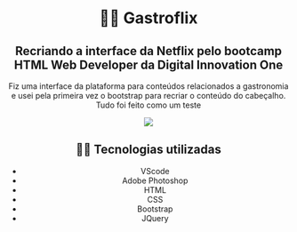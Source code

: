 <center><h1>🐱‍💻 Gastroflix</h1>

<h2>Recriando a interface da Netflix pelo bootcamp HTML Web Developer da Digital Innovation One</h2>
<p> Fiz uma interface da plataforma para conteúdos relacionados a gastronomia e usei pela primeira vez o bootstrap para recriar o conteúdo do cabeçalho. Tudo foi feito como um teste</p>
<img src="https://user-images.githubusercontent.com/79284447/117163375-f6f84780-ad99-11eb-9c83-07bfdcae8cc9.png">

<h2>🐱‍💻 Tecnologias utilizadas</h2>
<ul>
  <li>VScode</li>
  <li>Adobe Photoshop</li>
  <li>HTML</li>
  <li>CSS</li>
  <li>Bootstrap</li>
  <li>JQuery</li>
</ul>
</center>
  

